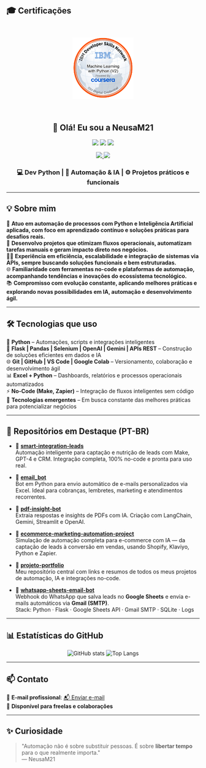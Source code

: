 ## 🎓 Certificações

<br/>
<p align="center">
  <a href="https://www.credly.com/badges/baad4ec1-70c7-4d20-8e5b-94c946222618/public_url" target="_blank">
    <img src="https://raw.githubusercontent.com/NeusaM21/NeusaM21/main/machine-learning-with-python-v2.png" alt="IBM ML Badge" width="160"/>
  </a>
</p>
<br/>

<h2 align="center">👋 Olá! Eu sou a NeusaM21</h2>

<p align="center">
  <img src="https://img.shields.io/badge/Python-3776AB?style=for-the-badge&logo=python&logoColor=white"/>
  <img src="https://img.shields.io/badge/Automation-IA-blueviolet?style=for-the-badge&logo=robotframework&logoColor=white"/>
  <img src="https://img.shields.io/badge/Portfolio-Projects-success?style=for-the-badge&logo=github"/>
</p>

<p align="center">
  <a href="https://github.com/NeusaM21">
    <img src="https://img.shields.io/badge/GitHub-000000?style=for-the-badge&logo=github&logoColor=white"/>
  </a>
  <a href="mailto:contact.neusam21@gmail.com">
    <img src="https://img.shields.io/badge/Email-D14836?style=for-the-badge&logo=gmail&logoColor=white"/>
  </a>
</p>

<h3 align="center">💻 Dev Python | 🤖 Automação & IA | ⚙️ Projetos práticos e funcionais</h3>

---

## 💡 Sobre mim

🎯 **Atuo em automação de processos com Python e Inteligência Artificial aplicada, com foco em aprendizado contínuo e soluções práticas para desafios reais.**  
🚀 **Desenvolvo projetos que otimizam fluxos operacionais, automatizam tarefas manuais e geram impacto direto nos negócios.**  
👩‍💻 **Experiência em eficiência, escalabilidade e integração de sistemas via APIs, sempre buscando soluções funcionais e bem estruturadas.**  
🌐 **Familiaridade com ferramentas no-code e plataformas de automação, acompanhando tendências e inovações do ecossistema tecnológico.**  
📚 **Compromisso com evolução constante, aplicando melhores práticas e explorando novas possibilidades em IA, automação e desenvolvimento ágil.**

---

## 🛠️ Tecnologias que uso

🐍 **Python** – Automações, scripts e integrações inteligentes  
🔧 **Flask | Pandas | Selenium | OpenAI | Gemini | APIs REST** – Construção de soluções eficientes em dados e IA  
🌐 **Git | GitHub | VS Code | Google Colab** – Versionamento, colaboração e desenvolvimento ágil  
📊 **Excel + Python** – Dashboards, relatórios e processos operacionais automatizados  
⚡ **No-Code (Make, Zapier)** – Integração de fluxos inteligentes sem código  
🚀 **Tecnologias emergentes** – Em busca constante das melhores práticas para potencializar negócios

---

## 📌 Repositórios em Destaque (PT-BR)

- 📁 [**smart-integration-leads**](https://github.com/NeusaM21/smart-integration-leads)  
  Automação inteligente para captação e nutrição de leads com Make, GPT-4 e CRM. Integração completa, 100% no-code e pronta para uso real.

- 📁 [**email_bot**](https://github.com/NeusaM21/email_bot)  
  Bot em Python para envio automático de e-mails personalizados via Excel. Ideal para cobranças, lembretes, marketing e atendimentos recorrentes.

- 📁 [**pdf-insight-bot**](https://github.com/NeusaM21/pdf-insight-bot)  
  Extraia respostas e insights de PDFs com IA. Criação com LangChain, Gemini, Streamlit e OpenAI.

- 📁 [**ecommerce-marketing-automation-project**](https://github.com/NeusaM21/ecommerce-marketing-automation-project)  
  Simulação de automação completa para e-commerce com IA — da captação de leads à conversão em vendas, usando Shopify, Klaviyo, Python e Zapier.

- 📁 [**projeto-portfolio**](https://github.com/NeusaM21/projeto-portfolio)  
  Meu repositório central com links e resumos de todos os meus projetos de automação, IA e integrações no-code.

- 📁 [**whatsapp-sheets-email-bot**](https://github.com/NeusaM21/whatsapp-sheets-email-bot)  
  Webhook do WhatsApp que salva leads no **Google Sheets** e envia e-mails automáticos via **Gmail (SMTP)**.  
  Stack: Python · Flask · Google Sheets API · Gmail SMTP · SQLite · Logs

---

## 📊 Estatísticas do GitHub

<p align="center">
  <img src="https://github-readme-stats.vercel.app/api?username=NeusaM21&show_icons=true&theme=radical" height="150" alt="GitHub stats"/>
  <img src="https://github-readme-stats.vercel.app/api/top-langs/?username=NeusaM21&layout=compact&theme=radical" height="150" alt="Top Langs"/>
</p>


---

## 📫 Contato

📧 **E-mail profissional**: [📬 Enviar e-mail](mailto:contact.neusam21@gmail.com)  
💼 **Disponível para freelas e colaborações**

---

## ✨ Curiosidade

> "Automação não é sobre substituir pessoas. É sobre **libertar tempo** para o que realmente importa."  
— NeusaM21


